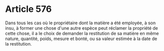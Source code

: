 # Article 576

Dans tous les cas où le propriétaire dont la matière a été employée, à son insu, à former une chose d'une autre espèce peut réclamer la propriété de cette chose, il a le choix de demander la restitution de sa matière en même nature, quantité, poids, mesure et bonté, ou sa valeur estimée à la date de la restitution.
